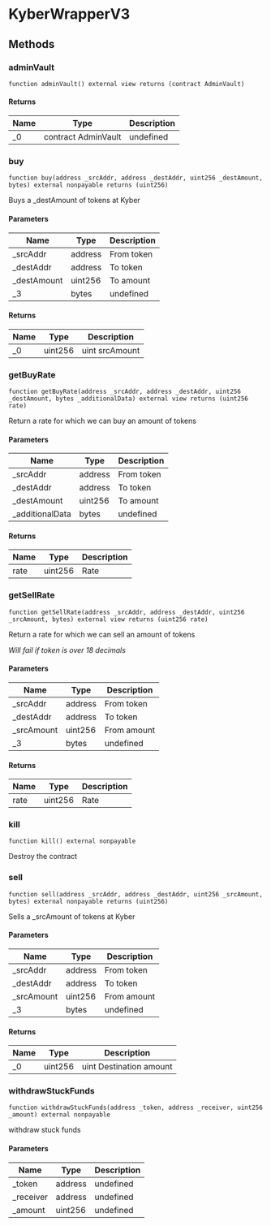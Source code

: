 # KyberWrapperV3









## Methods

### adminVault

```solidity
function adminVault() external view returns (contract AdminVault)
```






#### Returns

| Name | Type | Description |
|---|---|---|
| _0 | contract AdminVault | undefined

### buy

```solidity
function buy(address _srcAddr, address _destAddr, uint256 _destAmount, bytes) external nonpayable returns (uint256)
```

Buys a _destAmount of tokens at Kyber



#### Parameters

| Name | Type | Description |
|---|---|---|
| _srcAddr | address | From token
| _destAddr | address | To token
| _destAmount | uint256 | To amount
| _3 | bytes | undefined

#### Returns

| Name | Type | Description |
|---|---|---|
| _0 | uint256 | uint srcAmount

### getBuyRate

```solidity
function getBuyRate(address _srcAddr, address _destAddr, uint256 _destAmount, bytes _additionalData) external view returns (uint256 rate)
```

Return a rate for which we can buy an amount of tokens



#### Parameters

| Name | Type | Description |
|---|---|---|
| _srcAddr | address | From token
| _destAddr | address | To token
| _destAmount | uint256 | To amount
| _additionalData | bytes | undefined

#### Returns

| Name | Type | Description |
|---|---|---|
| rate | uint256 | Rate

### getSellRate

```solidity
function getSellRate(address _srcAddr, address _destAddr, uint256 _srcAmount, bytes) external view returns (uint256 rate)
```

Return a rate for which we can sell an amount of tokens

*Will fail if token is over 18 decimals*

#### Parameters

| Name | Type | Description |
|---|---|---|
| _srcAddr | address | From token
| _destAddr | address | To token
| _srcAmount | uint256 | From amount
| _3 | bytes | undefined

#### Returns

| Name | Type | Description |
|---|---|---|
| rate | uint256 | Rate

### kill

```solidity
function kill() external nonpayable
```

Destroy the contract




### sell

```solidity
function sell(address _srcAddr, address _destAddr, uint256 _srcAmount, bytes) external nonpayable returns (uint256)
```

Sells a _srcAmount of tokens at Kyber



#### Parameters

| Name | Type | Description |
|---|---|---|
| _srcAddr | address | From token
| _destAddr | address | To token
| _srcAmount | uint256 | From amount
| _3 | bytes | undefined

#### Returns

| Name | Type | Description |
|---|---|---|
| _0 | uint256 | uint Destination amount

### withdrawStuckFunds

```solidity
function withdrawStuckFunds(address _token, address _receiver, uint256 _amount) external nonpayable
```

withdraw stuck funds



#### Parameters

| Name | Type | Description |
|---|---|---|
| _token | address | undefined
| _receiver | address | undefined
| _amount | uint256 | undefined




